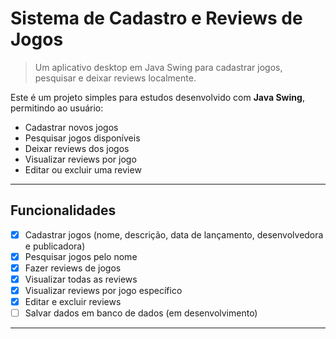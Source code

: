 # Sistema de Cadastro e Reviews de Jogos

> Um aplicativo desktop em Java Swing para cadastrar jogos, pesquisar e deixar reviews localmente.

Este é um projeto simples para estudos desenvolvido com **Java Swing**, permitindo ao usuário:
- Cadastrar novos jogos
- Pesquisar jogos disponíveis
- Deixar reviews dos jogos
- Visualizar reviews por jogo
- Editar ou excluir uma review

---

## Funcionalidades

- [x] Cadastrar jogos (nome, descrição, data de lançamento, desenvolvedora e publicadora)
- [x] Pesquisar jogos pelo nome
- [x] Fazer reviews de jogos
- [x] Visualizar todas as reviews
- [x] Visualizar reviews por jogo específico
- [x] Editar e excluir reviews
- [ ] Salvar dados em banco de dados (em desenvolvimento)

---

